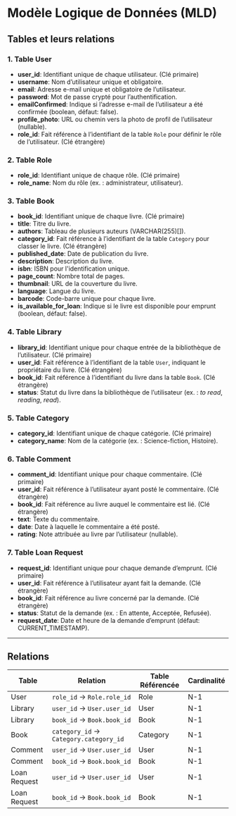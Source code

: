 # Modèle Logique de Données (MLD)

## Tables et leurs relations

### 1. Table **User**

- **user_id**: Identifiant unique de chaque utilisateur. (Clé primaire)
- **username**: Nom d’utilisateur unique et obligatoire.
- **email**: Adresse e-mail unique et obligatoire de l’utilisateur.
- **password**: Mot de passe crypté pour l’authentification.
- **emailConfirmed**: Indique si l’adresse e-mail de l’utilisateur a été confirmée (boolean, défaut: false).
- **profile_photo**: URL ou chemin vers la photo de profil de l’utilisateur (nullable).
- **role_id**: Fait référence à l’identifiant de la table `Role` pour définir le rôle de l’utilisateur. (Clé étrangère)

### 2. Table **Role**

- **role_id**: Identifiant unique de chaque rôle. (Clé primaire)
- **role_name**: Nom du rôle (ex. : administrateur, utilisateur).

### 3. Table **Book**

- **book_id**: Identifiant unique de chaque livre. (Clé primaire)
- **title**: Titre du livre.
- **authors**: Tableau de plusieurs auteurs (VARCHAR(255)[]).
- **category_id**: Fait référence à l’identifiant de la table `Category` pour classer le livre. (Clé étrangère)
- **published_date**: Date de publication du livre.
- **description**: Description du livre.
- **isbn**: ISBN pour l'identification unique.
- **page_count**: Nombre total de pages.
- **thumbnail**: URL de la couverture du livre.
- **language**: Langue du livre.
- **barcode**: Code-barre unique pour chaque livre.
- **is_available_for_loan**: Indique si le livre est disponible pour emprunt (boolean, défaut: false).

### 4. Table **Library**

- **library_id**: Identifiant unique pour chaque entrée de la bibliothèque de l’utilisateur. (Clé primaire)
- **user_id**: Fait référence à l’identifiant de la table `User`, indiquant le propriétaire du livre. (Clé étrangère)
- **book_id**: Fait référence à l’identifiant du livre dans la table `Book`. (Clé étrangère)
- **status**: Statut du livre dans la bibliothèque de l’utilisateur (ex. : *to read*, *reading*, *read*).

### 5. Table **Category**

- **category_id**: Identifiant unique de chaque catégorie. (Clé primaire)
- **category_name**: Nom de la catégorie (ex. : Science-fiction, Histoire).

### 6. Table **Comment**

- **comment_id**: Identifiant unique pour chaque commentaire. (Clé primaire)
- **user_id**: Fait référence à l’utilisateur ayant posté le commentaire. (Clé étrangère)
- **book_id**: Fait référence au livre auquel le commentaire est lié. (Clé étrangère)
- **text**: Texte du commentaire.
- **date**: Date à laquelle le commentaire a été posté.
- **rating**: Note attribuée au livre par l’utilisateur (nullable).

### 7. Table **Loan Request**

- **request_id**: Identifiant unique pour chaque demande d’emprunt. (Clé primaire)
- **user_id**: Fait référence à l’utilisateur ayant fait la demande. (Clé étrangère)
- **book_id**: Fait référence au livre concerné par la demande. (Clé étrangère)
- **status**: Statut de la demande (ex. : En attente, Acceptée, Refusée).
- **request_date**: Date et heure de la demande d’emprunt (défaut: CURRENT_TIMESTAMP).

---

## Relations

| Table         | Relation                     | Table Référencée | Cardinalité |
|---------------|------------------------------|-------------------|-------------|
| User          | `role_id` -> `Role.role_id` | Role              | N-1         |
| Library       | `user_id` -> `User.user_id` | User              | N-1         |
| Library       | `book_id` -> `Book.book_id` | Book              | N-1         |
| Book          | `category_id` -> `Category.category_id` | Category | N-1         |
| Comment       | `user_id` -> `User.user_id` | User              | N-1         |
| Comment       | `book_id` -> `Book.book_id` | Book              | N-1         |
| Loan Request  | `user_id` -> `User.user_id` | User              | N-1         |
| Loan Request  | `book_id` -> `Book.book_id` | Book              | N-1         |